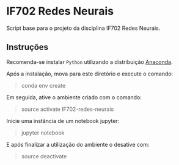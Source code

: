 # IF702 Redes Neurais
Script base para o projeto da disciplina IF702 Redes Neurais.

## Instruções
Recomenda-se instalar `Python` utilizando a distribuição [Anaconda](https://conda.io/docs/download.html).

Após a instalação, mova para este diretório e execute o comando:

> conda env create

Em seguida, ative o ambiente criado com o comando:

> source activate IF702-redes-neurais

Inicie uma instância de um notebook jupyter:

> jupyter notebook

E após finalizar a utilização do ambiente o desative com:

> source deactivate
